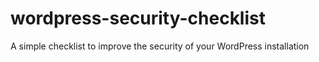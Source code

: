 wordpress-security-checklist
============================

A simple checklist to improve the security of your WordPress installation
